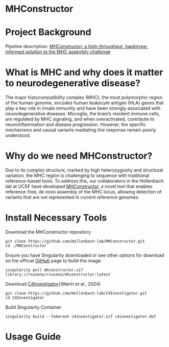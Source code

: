 # MHConstructor
# Project Background
Pipeline description: [MHConstructor: a high-throughput, haplotype-informed solution to the MHC assembly challenge](https://genomebiology.biomedcentral.com/articles/10.1186/s13059-024-03412-6)

# What is MHC and why does it matter to neurodegenerative disease?
The major histocompatibility complex (MHC), the most polymorphic region of the human genome, encodes human leukocyte antigen (HLA) genes that play a key role in innate immunity and have been strongly associated with neurodegenerative diseases. Microglia, the brain’s resident immune cells, are regulated by MHC signaling, and when overactivated, contribute to neuroinflammation and disease progression. However, the specific mechanisms and causal variants mediating this response remain poorly understood. 

# Why do we need MHConstructor?
Due to its complex structure, marked by high heterozygosity and structural variation, the MHC region is challenging to sequence with traditional reference-based tools. To address this, our collaborators in the Hollenbach lab at UCSF have developed [MHConstructor](https://github.com/Hollenbach-lab/MHConstructor), a novel tool that enables reference-free, de novo assembly of the MHC locus, allowing detection of variants that are not represented in current reference genomes. 

# Install Necessary Tools
Download the MHConstructor repository
```
git clone https://github.com/Hollenbach-lab/MHConstructor.git
cd ./MHConstructor
```
Ensure you have Singularity downloaded or see other options for download on the official [GitHub](https://github.com/Hollenbach-lab/MHConstructor) page to build the image.
```
singularity pull mhconstructor.sif library://rsuseno/rsuseno/mhconstructor:latest
```

Download [C4Investigator](https://github.com/Hollenbach-lab/C4Investigator)((Marin et al., 2024)
```
git clone https://github.com/Hollenbach-lab/C4Investigator.git
cd C4Investigator
```
Build Singularity Container 
```
singularity build --fakeroot c4investigator.sif c4investigator.def
```
# Usage Guide 
